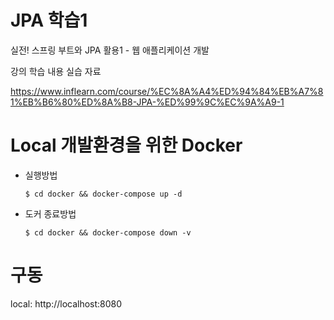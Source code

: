 # JPA 학습1

실전! 스프링 부트와 JPA 활용1 - 웹 애플리케이션 개발

강의 학습 내용 실습 자료

https://www.inflearn.com/course/%EC%8A%A4%ED%94%84%EB%A7%81%EB%B6%80%ED%8A%B8-JPA-%ED%99%9C%EC%9A%A9-1

# Local 개발환경을 위한 Docker
- 실행방법
  ```
  $ cd docker && docker-compose up -d
  ```
- 도커 종료방법
  ```
  $ cd docker && docker-compose down -v
  ```
# 구동
local: http://localhost:8080